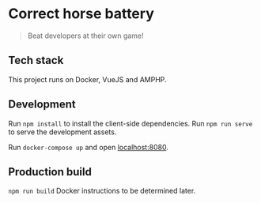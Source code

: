 # Correct horse battery
> Beat developers at their own game!

## Tech stack
This project runs on Docker, VueJS and AMPHP.

## Development
Run `npm install` to install the client-side dependencies. Run `npm run serve` to serve the development assets.

Run `docker-compose up` and open [localhost:8080](http://localhost:8080).

## Production build
`npm run build`
Docker instructions to be determined later.
